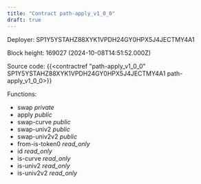 ```yaml
---
title: "Contract path-apply_v1_0_0"
draft: true
---
```

Deployer: SP1Y5YSTAHZ88XYK1VPDH24GY0HPX5J4JECTMY4A1


 



Block height: 169027 (2024-10-08T14:51:52.000Z)

Source code: {{<contractref "path-apply_v1_0_0" SP1Y5YSTAHZ88XYK1VPDH24GY0HPX5J4JECTMY4A1 path-apply_v1_0_0>}}

Functions:

* swap _private_
* apply _public_
* swap-curve _public_
* swap-univ2 _public_
* swap-univ2v2 _public_
* from-is-token0 _read_only_
* id _read_only_
* is-curve _read_only_
* is-univ2 _read_only_
* is-univ2v2 _read_only_
